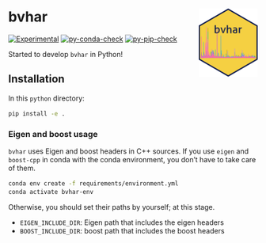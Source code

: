 
<!-- README.md is generated from README.qmd. Please edit that file -->

# bvhar <img src="docs/logo.png" align="right" height="138" />

<!-- badges: start -->

[![Experimental](https://img.shields.io/badge/lifecycle-experimental-orange.svg)](https://lifecycle.r-lib.org/articles/stages.html#experimental)
[![py-conda-check](https://github.com/ygeunkim/bvhar/actions/workflows/py-conda-check.yaml/badge.svg?branch=feature%2Fpython)](https://github.com/ygeunkim/bvhar/actions/workflows/py-conda-check.yaml?query=branch%3Afeature%2Fpython)
[![py-pip-check](https://github.com/ygeunkim/bvhar/actions/workflows/py-pip-check.yaml/badge.svg?branch=feature%2Fpython)](https://github.com/ygeunkim/bvhar/actions/workflows/R-CMD-check.yaml?query=branch%3Afeature%2Fpython)
<!-- badges: end -->

Started to develop `bvhar` in Python!

## Installation

In this `python` directory:

``` bash
pip install -e .
```

### Eigen and boost usage

`bvhar` uses Eigen and boost headers in C++ sources. If you use `eigen`
and `boost-cpp` in conda with the conda environment, you don’t have to
take care of them.

``` bash
conda env create -f requirements/environment.yml
conda activate bvhar-env
```

Otherwise, you should set their paths by yourself; at this stage.

- `EIGEN_INCLUDE_DIR`: Eigen path that includes the eigen headers
- `BOOST_INCLUDE_DIR`: boost path that includes the boost headers
